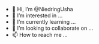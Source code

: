 - 👋 Hi, I’m @NiedringUsha
- 👀 I’m interested in ...
- 🌱 I’m currently learning ...
- 💞️ I’m looking to collaborate on ...
- 📫 How to reach me ...

<!---
NiedringUsha/NiedringUsha is a ✨ special ✨ repository because its `README.md` (this file) appears on your GitHub profile.
You can click the Preview link to take a look at your changes.
--->
